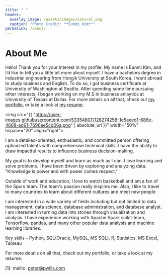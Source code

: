 ```yaml
---
title: " "
header:
  overlay_image: /assets/images/natural.png
  caption: "Photo Credit: **Eunmi Kim**"
permalink: /about/
---
```


# About Me

Hello! Thank you for your interest in my profile.  My name is Eunmi Kim, and I’d like to tell you a little bit more about myself. I have a bachelors degree in industrial engineering from Hongik University at South Korea. I went abroad to study business and English. To do so, I got business certificate at University of Washington at Seattle. After spending some time pursuing other interests, I began working on my M.S in business anlaytics at University of Texaas at Dallas. For more details on all that, check out [my portfolio](/portfolio/), or take a look at [my resume][4]. 

<img src="{{ "https://user-images.githubusercontent.com/53354807/128274258-1e5aeed1-686e-4668-ad61-7696ee5cd06a.png" | absolute_url }}" width="50%" hspace="20" align="right">

I am a detailed-oriented, enthusiastic, and committed person offering optimized talents with comprehensive technical skills. I have the ability to draw impactful results to influence business decision-making.

My goal is to develop myself and learn as much as I can. I love learning and solve problems. I have been driven by exploring and analyzing data. "Knowledge is power and with power comes respect."

Outside of work and education, I love to watch basketball and am a fan of the Spurs team. The team's passion really inspires me. Also, I like to travel to many countries to learn about different cultures and meet new people. 

I am interested in a wide variety of fields including but not limited to data management, data science, database administration, and database analyst. I  am interested in turning data into stories through visualization and analysis. I have experience working with Apache Spark scikit-learn, Tensorflow, pandas, and many other popular data analysis and machine learning libraries.


Key skills – Python,  SQL(Oracle, MySQL, MS SQL), R, Statistics, MS Excel, Tableau

For more details on all that, check out my portfolio, or take a look at my resume.


  
[1]: mailto: peter@pwills.com

[2]: /assets/docs/thesis.pdf

[3]: https://www.zendust.org/monastery

[4]: /assets/docs/resume.pdf

[5]: https://www.entelligent.com

[6]: https://www.thetradedesk.com

[7]: https://multithreaded.stitchfix.com/algorithms/
